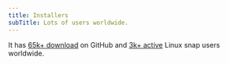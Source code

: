```yaml
---
title: Installers
subTitle: Lots of users worldwide.
---
```


It has [65k+ download](https://github.com/roldanjr/pomatez) on GitHub and [3k+ active](https://snapcraft.io/pomatez) Linux snap users worldwide.
